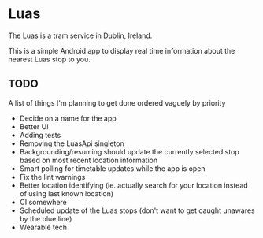 # Luas

The Luas is a tram service in Dublin, Ireland.

This is a simple Android app to display real time information about the nearest Luas stop to you.

## TODO

A list of things I'm planning to get done ordered vaguely by priority

* Decide on a name for the app
* Better UI
* Adding tests
* Removing the LuasApi singleton
* Backgrounding/resuming should update the currently selected stop based on most recent location information
* Smart polling for timetable updates while the app is open
* Fix the lint warnings
* Better location identifying (ie. actually search for your location instead of using last known location)
* CI somewhere
* Scheduled update of the Luas stops (don't want to get caught unawares by the blue line)
* Wearable tech
